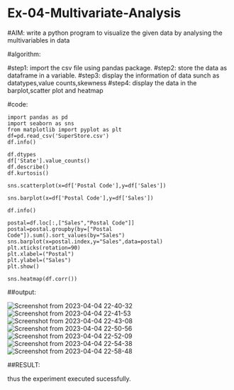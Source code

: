 # Ex-04-Multivariate-Analysis

#AIM:
write a python program to visualize the given data by analysing the multivariables in data

#algorithm:

#step1:
import the csv file using pandas package.
#step2:
store the data as dataframe in a variable.
#step3:
display the information of data sunch as datatypes,value counts,skewness
#step4:
display the data in the barplot,scatter plot and heatmap

#code:

```
import pandas as pd 
import seaborn as sns
from matplotlib import pyplot as plt
df=pd.read_csv('SuperStore.csv')
df.info()
```
```
df.dtypes
df['State'].value_counts()
df.describe()
df.kurtosis()
```
```
sns.scatterplot(x=df['Postal Code'],y=df['Sales'])
```
```
sns.barplot(x=df['Postal Code'],y=df['Sales'])
```
```
df.info()
```
```
postal=df.loc[:,["Sales","Postal Code"]]
postal=postal.groupby(by=["Postal Code"]).sum().sort_values(by="Sales")
sns.barplot(x=postal.index,y="Sales",data=postal)
plt.xticks(rotation=90)
plt.xlabel=("Postal")
plt.ylabel=("Sales")
plt.show()
```
```
sns.heatmap(df.corr())
```

##output:

![Screenshot from 2023-04-04 22-40-32](https://user-images.githubusercontent.com/114852180/229866691-ef1373c6-a66e-451a-8ebc-ba22abb25ee2.png)
![Screenshot from 2023-04-04 22-41-53](https://user-images.githubusercontent.com/114852180/229867072-05b452c2-d7b9-462e-820c-a54f680b578a.png)
![Screenshot from 2023-04-04 22-43-08](https://user-images.githubusercontent.com/114852180/229868374-650d6aa8-8b42-4f42-a098-e249f3138c10.png)
![Screenshot from 2023-04-04 22-50-56](https://user-images.githubusercontent.com/114852180/229869371-d6a6a8e3-f6fa-4428-9837-b89833e2dc34.png)
![Screenshot from 2023-04-04 22-52-09](https://user-images.githubusercontent.com/114852180/229869640-5032e76f-ae89-447d-82a6-4b46077d38db.png)
![Screenshot from 2023-04-04 22-54-38](https://user-images.githubusercontent.com/114852180/229872246-8c82960f-b50f-48fe-9a01-273ff98786a6.png)
![Screenshot from 2023-04-04 22-58-48](https://user-images.githubusercontent.com/114852180/229872323-1738e2b3-578e-449b-a553-ff2277109d7d.png)

##RESULT:

thus the experiment executed sucessfully.
